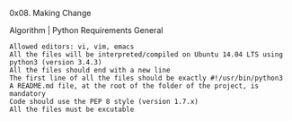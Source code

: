 0x08. Making Change

Algorithm | Python
Requirements
General

    Allowed editors: vi, vim, emacs
    All the files will be interpreted/compiled on Ubuntu 14.04 LTS using python3 (version 3.4.3)
    All the files should end with a new line
    The first line of all the files should be exactly #!/usr/bin/python3
    A README.md file, at the root of the folder of the project, is mandatory
    Code should use the PEP 8 style (version 1.7.x)
    All the files must be excutable

